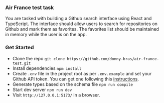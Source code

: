 ### Air France test task

You are tasked with building a Github search interface using React and
TypeScript. The interface should allow users to search for repositories on Github
and mark them as favorites. The favorites list should be maintained in memory
while the user is on the app. 


### Get Started

 - Clone the repo `git clone https://github.com/donny-bras/air-france-test.git`
 - Install dependencies `npm install`
 - Create `.env` file in the project root as per `.env.example` and set your Github API token. You can get one following this [instructions](https://docs.github.com/en/authentication/keeping-your-account-and-data-secure/managing-your-personal-access-tokens).
 - Generate types based on the schema file `npm run compile`
 - Start dev server `npm run dev`
 - Visit `http://127.0.0.1:5173/` in a browser.
